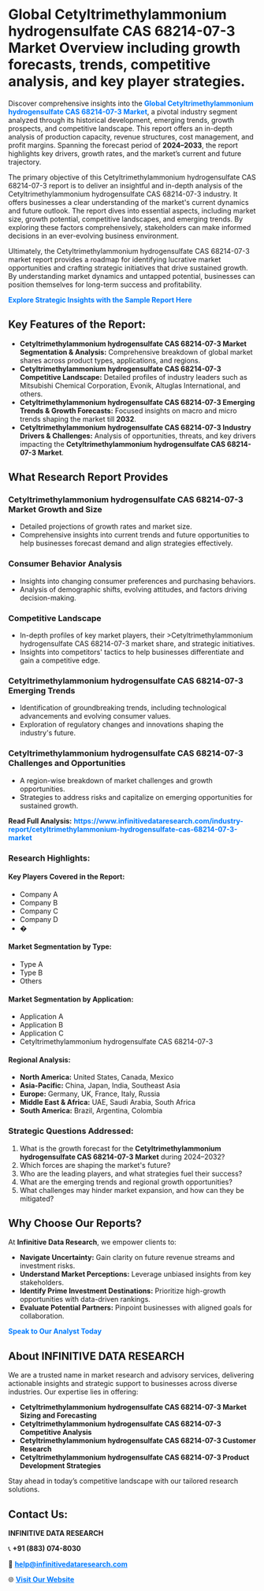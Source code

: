 <h1>Global Cetyltrimethylammonium hydrogensulfate CAS 68214-07-3 Market Overview including growth forecasts, trends, competitive analysis, and key player strategies.</h1>
<p>
Discover comprehensive insights into the 
<a href="https://www.infinitivedataresearch.com/industry-report/cetyltrimethylammonium-hydrogensulfate-cas-68214-07-3-market" rel="dofollow" style="color: #007BFF; text-decoration: none;"><strong>Global Cetyltrimethylammonium hydrogensulfate CAS 68214-07-3 Market</strong></a>, a pivotal industry segment analyzed through its historical development, emerging trends, growth prospects, and competitive landscape. This report offers an in-depth analysis of production capacity, revenue structures, cost management, and profit margins. Spanning the forecast period of <strong>2024–2033</strong>, the report highlights key drivers, growth rates, and the market’s current and future trajectory.
</p>
<p>
The primary objective of this Cetyltrimethylammonium hydrogensulfate CAS 68214-07-3 report is to deliver an insightful and in-depth analysis of the Cetyltrimethylammonium hydrogensulfate CAS 68214-07-3 industry. It offers businesses a clear understanding of the market's current dynamics and future outlook. The report dives into essential aspects, including market size, growth potential, competitive landscapes, and emerging trends. By exploring these factors comprehensively, stakeholders can make informed decisions in an ever-evolving business environment.
</p>
<p>
Ultimately, the Cetyltrimethylammonium hydrogensulfate CAS 68214-07-3 market report provides a roadmap for identifying lucrative market opportunities and crafting strategic initiatives that drive sustained growth. By understanding market dynamics and untapped potential, businesses can position themselves for long-term success and profitability.
</p>
<p>
<a href="https://www.infinitivedataresearch.com/request-sample/reportId=107314" style="color: #007BFF; text-decoration: none;"><strong>Explore Strategic Insights with the Sample Report Here</strong></a>
</p>

<h2>Key Features of the Report:</h2>
<ul>
<li><strong>Cetyltrimethylammonium hydrogensulfate CAS 68214-07-3 Market Segmentation & Analysis:</strong> Comprehensive breakdown of global market shares across product types, applications, and regions.</li>
<li><strong>Cetyltrimethylammonium hydrogensulfate CAS 68214-07-3 Competitive Landscape:</strong> Detailed profiles of industry leaders such as Mitsubishi Chemical Corporation, Evonik, Altuglas International, and others.</li>
<li><strong>Cetyltrimethylammonium hydrogensulfate CAS 68214-07-3 Emerging Trends & Growth Forecasts:</strong> Focused insights on macro and micro trends shaping the market till <strong>2032</strong>.</li>
<li><strong>Cetyltrimethylammonium hydrogensulfate CAS 68214-07-3 Industry Drivers & Challenges:</strong> Analysis of opportunities, threats, and key drivers impacting the <strong>Cetyltrimethylammonium hydrogensulfate CAS 68214-07-3 Market</strong>.</li>
</ul>

<h2>What Research Report Provides</h2>
<h3>Cetyltrimethylammonium hydrogensulfate CAS 68214-07-3 Market Growth and Size</h3>
<ul>
<li>Detailed projections of growth rates and market size.</li>
<li>Comprehensive insights into current trends and future opportunities to help businesses forecast demand and align strategies effectively.</li>
</ul>

<h3>Consumer Behavior Analysis</h3>
<ul>
<li>Insights into changing consumer preferences and purchasing behaviors.</li>
<li>Analysis of demographic shifts, evolving attitudes, and factors driving decision-making.</li>
</ul>

<h3>Competitive Landscape</h3>
<ul>
<li>In-depth profiles of key market players, their >Cetyltrimethylammonium hydrogensulfate CAS 68214-07-3 market share, and strategic initiatives.</li>
<li>Insights into competitors' tactics to help businesses differentiate and gain a competitive edge.</li>
</ul>

<h3>Cetyltrimethylammonium hydrogensulfate CAS 68214-07-3 Emerging Trends</h3>
<ul>
<li>Identification of groundbreaking trends, including technological advancements and evolving consumer values.</li>
<li>Exploration of regulatory changes and innovations shaping the industry's future.</li>
</ul>

<h3>Cetyltrimethylammonium hydrogensulfate CAS 68214-07-3 Challenges and Opportunities</h3>
<ul>
<li>A region-wise breakdown of market challenges and growth opportunities.</li>
<li>Strategies to address risks and capitalize on emerging opportunities for sustained growth.</li>
</ul>
<p><strong>Read Full Analysis:</strong> <a href="https://www.infinitivedataresearch.com/industry-report/cetyltrimethylammonium-hydrogensulfate-cas-68214-07-3-market" rel="dofollow" style="color: #007BFF; text-decoration: none;"><strong>https://www.infinitivedataresearch.com/industry-report/cetyltrimethylammonium-hydrogensulfate-cas-68214-07-3-market</strong></a></p>
<h3>Research Highlights:</h3>
<h4>Key Players Covered in the Report:</h4>
<ul><li>Company A</li><li>Company B</li><li>Company C</li><li>Company D</li><li>�</li></ul>
<h4>Market Segmentation by Type:</h4>
<ul><li>Type A</li><li>Type B</li><li>Others</li></ul>
<h4>Market Segmentation by Application:</h4>
<ul><li>Application A</li><li>Application B</li><li>Application C</li><li>Cetyltrimethylammonium hydrogensulfate CAS 68214-07-3</li></ul>

<h4>Regional Analysis:</h4>
<ul>
<li><strong>North America:</strong> United States, Canada, Mexico</li>
<li><strong>Asia-Pacific:</strong> China, Japan, India, Southeast Asia</li>
<li><strong>Europe:</strong> Germany, UK, France, Italy, Russia</li>
<li><strong>Middle East & Africa:</strong> UAE, Saudi Arabia, South Africa</li>
<li><strong>South America:</strong> Brazil, Argentina, Colombia</li>
</ul>

<h3>Strategic Questions Addressed:</h3>
<ol>
<li>What is the growth forecast for the <strong>Cetyltrimethylammonium hydrogensulfate CAS 68214-07-3 Market</strong> during 2024–2032?</li>
<li>Which forces are shaping the market's future?</li>
<li>Who are the leading players, and what strategies fuel their success?</li>
<li>What are the emerging trends and regional growth opportunities?</li>
<li>What challenges may hinder market expansion, and how can they be mitigated?</li>
</ol>

<h2>Why Choose Our Reports?</h2>
<p>At <strong>Infinitive Data Research</strong>, we empower clients to:</p>
<ul>
<li><strong>Navigate Uncertainty:</strong> Gain clarity on future revenue streams and investment risks.</li>
<li><strong>Understand Market Perceptions:</strong> Leverage unbiased insights from key stakeholders.</li>
<li><strong>Identify Prime Investment Destinations:</strong> Prioritize high-growth opportunities with data-driven rankings.</li>
<li><strong>Evaluate Potential Partners:</strong> Pinpoint businesses with aligned goals for collaboration.</li>
</ul>
<p><a href="https://www.infinitivedataresearch.com/industry-report/cetyltrimethylammonium-hydrogensulfate-cas-68214-07-3-market" rel="dofollow" style="color: #007BFF; text-decoration: none;"><strong>Speak to Our Analyst Today</strong></a></p>

<h2>About INFINITIVE DATA RESEARCH</h2>
<p>We are a trusted name in market research and advisory services, delivering actionable insights and strategic support to businesses across diverse industries. Our expertise lies in offering:</p>
<ul>
<li><strong>Cetyltrimethylammonium hydrogensulfate CAS 68214-07-3 Market Sizing and Forecasting</strong></li>
<li><strong>Cetyltrimethylammonium hydrogensulfate CAS 68214-07-3 Competitive Analysis</strong></li>
<li><strong>Cetyltrimethylammonium hydrogensulfate CAS 68214-07-3 Customer Research</strong></li>
<li><strong>Cetyltrimethylammonium hydrogensulfate CAS 68214-07-3 Product Development Strategies</strong></li>
</ul>
<p>Stay ahead in today’s competitive landscape with our tailored research solutions.</p>

<h2>Contact Us:</h2>
<p><strong>INFINITIVE DATA RESEARCH</strong></p>
<p>📞 <strong>+91 (883) 074-8030</strong></p>
<p>📧 <strong><a href="mailto:help@infinitivedataresearch.com" style="color: #007BFF;">help@infinitivedataresearch.com</a></strong></p>
<p>🌐 <strong><a href="https://www.infinitivedataresearch.com" rel="dofollow" style="color: #007BFF;">Visit Our Website</a></strong></p>